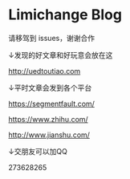 # Limichange Blog

请移驾到 issues，谢谢合作


↓发现的好文章和好玩意会放在这

http://uedtoutiao.com


↓平时文章会发到各个平台

https://segmentfault.com/

https://www.zhihu.com/

http://www.jianshu.com/


↓交朋友可以加QQ

273628265
